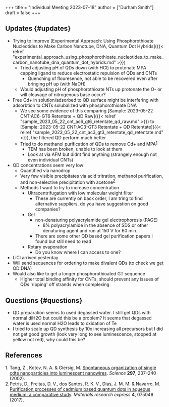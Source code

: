 +++
title = "Individual Meeting 2023-07-18"
author = ["Durham Smith"]
draft = false
+++

## Updates {#updates}

-   Trying to improve [Experimental Approach: Using Phosphorothioate Nucleotides to Make Carbon Nanotube, DNA, Quantum Dot Hybrids]({{< relref "experimental_approach_using_phosphorothioate_nucleotides_to_make_carbon_nanotube_dna_quantum_dot_hybrids.md" >}})
    -   Tried adjusting pH of QDs down (with HCl) to protonate MPA capping ligand to reduce electrostatic repulsion of QDs and CNTs
        -   Quenching of flouresence, not able to be recovered even after bringing pH up (with NaOH)
    -   Would adjusting pH of phosphorothioate NTs up protonate the O- or will cleavage of nitrogenous base occur?
-   Free Cd+ in solution/adsorbed to QD surface might be interfering with adsorbtion to CNTs solubalized with phosphorothioate DNA
    -   We see some evidence of this comparing [Sample: 2023-05-22 CNT:AC6-GT6 Retentate + QD Raw]({{< relref "sample_2023_05_22_cnt_ac6_gt6_retentate_qd_raw.md" >}}) to [Sample: 2023-05-22 CNT:AC3-GT3 Retentate + QD Retentate]({{< relref "sample_2023_05_22_cnt_ac3_gt3_retentate_qd_retentate.md" >}}), the filtered QD perform much better
    -   Tried to do methanol purification of QDs to remove Cd+ and MPA<sup><a href="#citeproc_bib_item_1">1</a></sup>
        -   TEM has been broken, unable to look at them
        -   Look at via AFM but didnt find anything (strangely enough not even individual CNTs)
-   QD concentrations seem very low
    -   Quantified via nanodrop
    -   Very few visible precipitates via acid tritration, methanol purification, and non-selective precipitation with acetone<sup><a href="#citeproc_bib_item_2">2</a></sup>
    -   Methods I want to try to increase concentration
        -   Ultracentrifugation with low molecular weight filter
            -   These are currently on back order, I am tring to find alternative suppliers, do you have suggestion on good companies?
        -   Gel
            -   non-denaturing polyacrylamide gel electrophoresis (PAGE)
                -   8% polyacrylamide in the absence of SDS or other denaturing agent and run at 150 V for 60 min.
            -   There are some other QD based gel purification papers I found but still need to read
        -   Rotary evaporation
            -   Do you know where I can access to one?
-   LiCl arrived yesterday
-   Will send sequences for ordering to make divalent QDs (to check we get QD:DNA)
-   Would also like to get a longer phosphorothioated GT sequence
    -   Higher total binding affinity for CNTs, should prevent any issues of QDs 'ripping' off strands when complexing


## Questions {#questions}

-   QD preparation seems to used degassed water. I still get QDs with normal diH2O but could this be a problem? It seems that degassed water is used normal H2O leads to oxidation of Te
-   I tried to scale up QD synthesis by 10x increasing all precursors but I did not get good growth (look very long to see luminescence, stopped at yellow not red), why could this be?

## References

<style>.csl-left-margin{float: left; padding-right: 0em;}
 .csl-right-inline{margin: 0 0 0 1em;}</style><div class="csl-bib-body">
  <div class="csl-entry"><a id="citeproc_bib_item_1"></a>
    <div class="csl-left-margin">1.</div><div class="csl-right-inline">Tang, Z., Kotov, N. A. &#38; Giersig, M. <a href="https://doi.org/10.1126/science.1072086">Spontaneous organization of single cdte nanoparticles into luminescent nanowires</a>. <i>Science</i> <b>297</b>, 237–240 (2002).</div>
  </div>
  <div class="csl-entry"><a id="citeproc_bib_item_2"></a>
    <div class="csl-left-margin">2.</div><div class="csl-right-inline">Petris, D., Freitas, D. V., dos Santos, R. K. V., Dias, J. M. M. &#38; Navarro, M. <a href="https://doi.org/10.1088/2053-1591/aa7e03">Purification processes of cadmium based quantum dots in aqueous medium: a comparative study</a>. <i>Materials research express</i> <b>4</b>, 075048 (2017).</div>
  </div>
</div>

